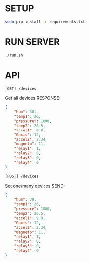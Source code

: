 # SETUP
```sh
sudo pip install -r requirements.txt
```

# RUN SERVER
```sh
./run.sh
```

# API

```sh
[GET] /devices
```
Get all devices
RESPONSE:
```json
{
    "hum": 30,
    "temp1": 26,
    "pressure": 1000,
    "temp2": 26.5,
    "accel1": 9.8,
    "Gaxis": 12,
    "accel2": 2.34,
    "magneto": 11,
    "relay1": 1,
    "relay2": 0,
    "relay3": 0,
    "relay4": 0
}
```

```sh
[POST] /devices
```
Set one/many devices
SEND:
```json
{
    "hum": 30,
    "temp1": 26,
    "pressure": 1000,
    "temp2": 26.5,
    "accel1": 9.8,
    "Gaxis": 12,
    "accel2": 2.34,
    "magneto": 11,
    "relay1": 1,
    "relay2": 0,
    "relay3": 0,
    "relay4": 0
}
```

